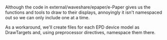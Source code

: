 Although the code in external/waveshare/epaper/e-Paper gives us the functions and tools to draw to their displays, annoyingly
it isn't namespaced out so we can only include one at a time.

As a workaround, we'll create files for each EPD device model as DrawTargets and, using preprocessor directives, namespace
them there.
